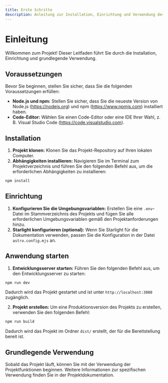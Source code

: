 ```yaml
---
title: Erste Schritte
description: Anleitung zur Installation, Einrichtung und Verwendung des Projekts für neue Benutzer.
---
```


# Einleitung
Willkommen zum Projekt! Dieser Leitfaden führt Sie durch die Installation, Einrichtung und grundlegende Verwendung.

## Voraussetzungen
Bevor Sie beginnen, stellen Sie sicher, dass Sie die folgenden Voraussetzungen erfüllen:

* **Node.js und npm:** Stellen Sie sicher, dass Sie die neueste Version von Node.js (https://nodejs.org) und npm (https://www.npmjs.com) installiert haben. 
* **Code-Editor:** Wählen Sie einen Code-Editor oder eine IDE Ihrer Wahl, z. B. Visual Studio Code (https://code.visualstudio.com).

## Installation
1. **Projekt klonen:** Klonen Sie das Projekt-Repository auf Ihren lokalen Computer. 
2. **Abhängigkeiten installieren:** Navigieren Sie im Terminal zum Projektverzeichnis und führen Sie den folgenden Befehl aus, um die erforderlichen Abhängigkeiten zu installieren:

```bash
npm install
```

## Einrichtung 
1. **Konfigurieren Sie die Umgebungsvariablen:** Erstellen Sie eine `.env`-Datei im Stammverzeichnis des Projekts und fügen Sie alle erforderlichen Umgebungsvariablen gemäß den Projektanforderungen hinzu.
2. **Starlight konfigurieren (optional):** Wenn Sie Starlight für die Dokumentation verwenden, passen Sie die Konfiguration in der Datei `astro.config.mjs` an.

## Anwendung starten
1. **Entwicklungsserver starten:** Führen Sie den folgenden Befehl aus, um den Entwicklungsserver zu starten:

```bash
npm run dev
```

Dadurch wird das Projekt gestartet und ist unter `http://localhost:3000` zugänglich.

2. **Projekt erstellen:** Um eine Produktionsversion des Projekts zu erstellen, verwenden Sie den folgenden Befehl:

```bash
npm run build
```

Dadurch wird das Projekt im Ordner `dist/` erstellt, der für die Bereitstellung bereit ist.

## Grundlegende Verwendung
Sobald das Projekt läuft, können Sie mit der Verwendung der Projektfunktionen beginnen. Weitere Informationen zur spezifischen Verwendung finden Sie in der Projektdokumentation. 
